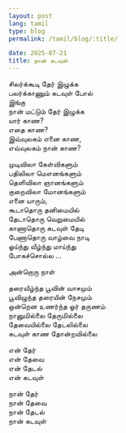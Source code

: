 ```yaml
---
layout: post
lang: tamil
type: blog
permalink: /tamil/blog/:title/

date: 2025-07-21
title: நான் கடவுள்
---
```


சிலர்க்கூடி தேர் இழுக்க <br/>
பலர்க்காணும் கடவுள் போல் <br/>
இங்கு <br/>
நான் மட்டும் தேர் இழுக்க <br/>
யார் காண? <br/>
எதை காண? <br/>
இவ்வுலகம் எனை காண, <br/>
எவ்வுலகம் நான் காண?

முடிவிலா கேள்விகளும் <br/>
பதிலிலா மௌனங்களும் <br/>
தெளிவிலா ஞானங்களும் <br/>
குறைவிலா மோனங்களும் <br/>
எனை யாரும், <br/>
கூடாதொரு தனிமையில் <br/>
தேடாதொரு வெறுமையில் <br/>
காணாதொரு கடவுள் தேடி <br/>
பேணாதொரு வாழ்வை நாடி <br/>
ஓய்ந்து வீழ்ந்து மாய்ந்து <br/>
போகச்சொல்ல ...

அன்றொரு நாள்

தரைவீழ்ந்த பூவின் வாசமும் <br/>
பூவிழுந்த தரையின் நேசமும் <br/>
ஒன்றென உணர்ந்த ஓர் தருணம் <br/>
நானுமில்லை தேருமில்லை <br/>
தேவையில்லை தேடலில்லை <br/>
கடவுள் காண தோன்றவில்லை

என் தேர் <br/>
என் தேவை <br/>
என் தேடல் <br/>
என் கடவுள்

நான் தேர் <br/>
நான் தேவை <br/>
நான் தேடல் <br/>
நான் கடவுள்
